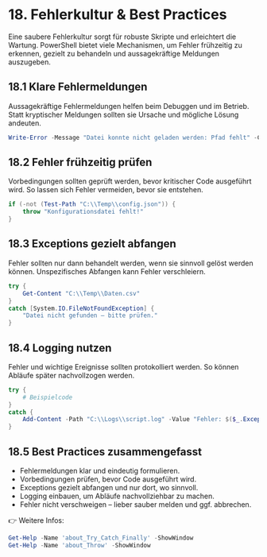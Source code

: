 # 18. Fehlerkultur & Best Practices

Eine saubere Fehlerkultur sorgt für robuste Skripte und erleichtert die Wartung. PowerShell bietet viele Mechanismen, um Fehler frühzeitig zu erkennen, gezielt zu behandeln und aussagekräftige Meldungen auszugeben.

## 18.1 Klare Fehlermeldungen

Aussagekräftige Fehlermeldungen helfen beim Debuggen und im Betrieb. Statt kryptischer Meldungen sollten sie Ursache und mögliche Lösung andeuten.

```powershell
Write-Error -Message "Datei konnte nicht geladen werden: Pfad fehlt" -Category ObjectNotFound
```

## 18.2 Fehler frühzeitig prüfen

Vorbedingungen sollten geprüft werden, bevor kritischer Code ausgeführt wird. So lassen sich Fehler vermeiden, bevor sie entstehen.

```powershell
if (-not (Test-Path "C:\\Temp\\config.json")) {
    throw "Konfigurationsdatei fehlt!"
}
```

## 18.3 Exceptions gezielt abfangen

Fehler sollten nur dann behandelt werden, wenn sie sinnvoll gelöst werden können. Unspezifisches Abfangen kann Fehler verschleiern.

```powershell
try {
    Get-Content "C:\\Temp\\Daten.csv"
}
catch [System.IO.FileNotFoundException] {
    "Datei nicht gefunden – bitte prüfen."
}
```

## 18.4 Logging nutzen

Fehler und wichtige Ereignisse sollten protokolliert werden. So können Abläufe später nachvollzogen werden.

```powershell
try {
    # Beispielcode
}
catch {
    Add-Content -Path "C:\\Logs\\script.log" -Value "Fehler: $($_.Exception.Message)"
}
```

## 18.5 Best Practices zusammengefasst

* Fehlermeldungen klar und eindeutig formulieren.
* Vorbedingungen prüfen, bevor Code ausgeführt wird.
* Exceptions gezielt abfangen und nur dort, wo sinnvoll.
* Logging einbauen, um Abläufe nachvollziehbar zu machen.
* Fehler nicht verschweigen – lieber sauber melden und ggf. abbrechen.

👉 Weitere Infos:

```powershell
Get-Help -Name 'about_Try_Catch_Finally' -ShowWindow
Get-Help -Name 'about_Throw' -ShowWindow
```
